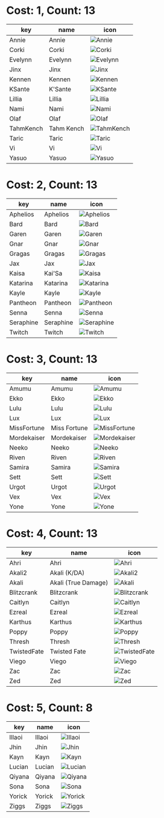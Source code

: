 # Cost: 1, Count: 13
| key       | name       | icon                                      |
| -         | -          | -                                         |
| Annie     | Annie      | ![Annie](../icon/set10/Annie.jpg)         |
| Corki     | Corki      | ![Corki](../icon/set10/Corki.jpg)         |
| Evelynn   | Evelynn    | ![Evelynn](../icon/set10/Evelynn.jpg)     |
| Jinx      | Jinx       | ![Jinx](../icon/set10/Jinx.jpg)           |
| Kennen    | Kennen     | ![Kennen](../icon/set10/Kennen.jpg)       |
| KSante    | K'Sante    | ![KSante](../icon/set10/KSante.jpg)       |
| Lillia    | Lillia     | ![Lillia](../icon/set10/Lillia.jpg)       |
| Nami      | Nami       | ![Nami](../icon/set10/Nami.jpg)           |
| Olaf      | Olaf       | ![Olaf](../icon/set10/Olaf.jpg)           |
| TahmKench | Tahm Kench | ![TahmKench](../icon/set10/TahmKench.jpg) |
| Taric     | Taric      | ![Taric](../icon/set10/Taric.jpg)         |
| Vi        | Vi         | ![Vi](../icon/set10/Vi.jpg)               |
| Yasuo     | Yasuo      | ![Yasuo](../icon/set10/Yasuo.jpg)         |
# Cost: 2, Count: 13
| key       | name      | icon                                      |
| -         | -         | -                                         |
| Aphelios  | Aphelios  | ![Aphelios](../icon/set10/Aphelios.jpg)   |
| Bard      | Bard      | ![Bard](../icon/set10/Bard.jpg)           |
| Garen     | Garen     | ![Garen](../icon/set10/Garen.jpg)         |
| Gnar      | Gnar      | ![Gnar](../icon/set10/Gnar.jpg)           |
| Gragas    | Gragas    | ![Gragas](../icon/set10/Gragas.jpg)       |
| Jax       | Jax       | ![Jax](../icon/set10/Jax.jpg)             |
| Kaisa     | Kai'Sa    | ![Kaisa](../icon/set10/Kaisa.jpg)         |
| Katarina  | Katarina  | ![Katarina](../icon/set10/Katarina.jpg)   |
| Kayle     | Kayle     | ![Kayle](../icon/set10/Kayle.jpg)         |
| Pantheon  | Pantheon  | ![Pantheon](../icon/set10/Pantheon.jpg)   |
| Senna     | Senna     | ![Senna](../icon/set10/Senna.jpg)         |
| Seraphine | Seraphine | ![Seraphine](../icon/set10/Seraphine.jpg) |
| Twitch    | Twitch    | ![Twitch](../icon/set10/Twitch.jpg)       |
# Cost: 3, Count: 13
| key         | name         | icon                                          |
| -           | -            | -                                             |
| Amumu       | Amumu        | ![Amumu](../icon/set10/Amumu.jpg)             |
| Ekko        | Ekko         | ![Ekko](../icon/set10/Ekko.jpg)               |
| Lulu        | Lulu         | ![Lulu](../icon/set10/Lulu.jpg)               |
| Lux         | Lux          | ![Lux](../icon/set10/Lux.jpg)                 |
| MissFortune | Miss Fortune | ![MissFortune](../icon/set10/MissFortune.jpg) |
| Mordekaiser | Mordekaiser  | ![Mordekaiser](../icon/set10/Mordekaiser.jpg) |
| Neeko       | Neeko        | ![Neeko](../icon/set10/Neeko.jpg)             |
| Riven       | Riven        | ![Riven](../icon/set10/Riven.jpg)             |
| Samira      | Samira       | ![Samira](../icon/set10/Samira.jpg)           |
| Sett        | Sett         | ![Sett](../icon/set10/Sett.jpg)               |
| Urgot       | Urgot        | ![Urgot](../icon/set10/Urgot.jpg)             |
| Vex         | Vex          | ![Vex](../icon/set10/Vex.jpg)                 |
| Yone        | Yone         | ![Yone](../icon/set10/Yone.jpg)               |
# Cost: 4, Count: 13
| key         | name                | icon                                          |
| -           | -                   | -                                             |
| Ahri        | Ahri                | ![Ahri](../icon/set10/Ahri.jpg)               |
| Akali2      | Akali (K/DA)        | ![Akali2](../icon/set10/Akali2.jpg)           |
| Akali       | Akali (True Damage) | ![Akali](../icon/set10/Akali.jpg)             |
| Blitzcrank  | Blitzcrank          | ![Blitzcrank](../icon/set10/Blitzcrank.jpg)   |
| Caitlyn     | Caitlyn             | ![Caitlyn](../icon/set10/Caitlyn.jpg)         |
| Ezreal      | Ezreal              | ![Ezreal](../icon/set10/Ezreal.jpg)           |
| Karthus     | Karthus             | ![Karthus](../icon/set10/Karthus.jpg)         |
| Poppy       | Poppy               | ![Poppy](../icon/set10/Poppy.jpg)             |
| Thresh      | Thresh              | ![Thresh](../icon/set10/Thresh.jpg)           |
| TwistedFate | Twisted Fate        | ![TwistedFate](../icon/set10/TwistedFate.jpg) |
| Viego       | Viego               | ![Viego](../icon/set10/Viego.jpg)             |
| Zac         | Zac                 | ![Zac](../icon/set10/Zac.jpg)                 |
| Zed         | Zed                 | ![Zed](../icon/set10/Zed.jpg)                 |
# Cost: 5, Count: 8
| key    | name   | icon                                |
| -      | -      | -                                   |
| Illaoi | Illaoi | ![Illaoi](../icon/set10/Illaoi.jpg) |
| Jhin   | Jhin   | ![Jhin](../icon/set10/Jhin.jpg)     |
| Kayn   | Kayn   | ![Kayn](../icon/set10/Kayn.jpg)     |
| Lucian | Lucian | ![Lucian](../icon/set10/Lucian.jpg) |
| Qiyana | Qiyana | ![Qiyana](../icon/set10/Qiyana.jpg) |
| Sona   | Sona   | ![Sona](../icon/set10/Sona.jpg)     |
| Yorick | Yorick | ![Yorick](../icon/set10/Yorick.jpg) |
| Ziggs  | Ziggs  | ![Ziggs](../icon/set10/Ziggs.jpg)   |
